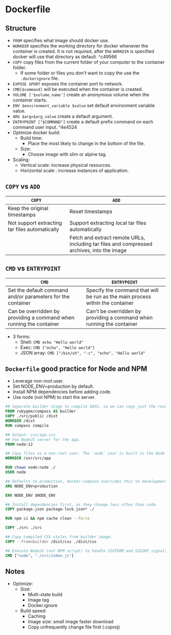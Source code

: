 # Dockerfile
## Structure
- `FROM` specifies what image should docker use.
- `WORKDIR` specifies the working directory for docker whenever the container is created. It is not required, after the `WORKDIR` is specified docker will use that directory as default. ^c49566
- `COPY` copy files from the current folder of your computer to the container folder.
	- If some folder or files you don't want to copy the use the `.dockerignore` file.
- `EXPOSE $PORT` exposes the container port to network.
- `CMD[$command]` will be executed when the container is created.
- `VOLUME ['$volume_name']` create an anonymous volume when the container starts.
- `ENV $environment_variable $value` set default environment variable value.
- `ARG $arg=$arg_value` create a default argument.
- `ENTRYPOINT ["$COMMAND"]` create a default prefix command on each command user input. ^4e4524
- Optimize docker build:
	- Build time:
		- Place the most likely to change in the bottom of the file.
	- Size:
		- Choose image with slim or alpine tag.
- Scaling:
	-  Vertical scale: increase physical resources.
	- Horizontal scale : increase instances of application.
## `COPY` vs `ADD`
| `COPY`                                         | `ADD`                                                                                      |
| ---------------------------------------------- | ------------------------------------------------------------------------------------------ |
| Keep the original timestamps                   | Reset timestamps                                                                           |
| Not support extracting tar files automatically | Support extracting local tar files automatically                                           |
|                                                | Fetch and extract remote URLs, including tar files and compressed archives, into the image |
## `CMD` vs `ENTRYPOINT`
| `CMD`                                                               | `ENTRYPOINT`                                                                  |
| ------------------------------------------------------------------- | ----------------------------------------------------------------------------- |
| Set the default command and/or parameters for the container         | Specify the command that will be run as the main process within the container |
| Can be overridden by providing a command when running the container | Can't be overridden by providing a command when running the container         |
- 3 forms:
	- Shell: `CMD echo "Hello world"`
	- Exec: `CMD ["echo", "Hello world"]`
	- JSON array:  `CMD ["/bin/sh", "-c", "echo", "Hello world"`
## `Dockerfile` good practice for Node and NPM
- Leverage non-root user.
- Set NODE_ENV=production by default.
- Install NPM dependencies before adding code.
- Use node (not NPM) to start the server.
```dockerfile
## Separate builder stage to compile SASS, so we can copy just the resulting CSS files.
FROM rubygem/compass AS builder
COPY ./src/public /dist
WORKDIR /dist
RUN compass compile

## Output: css/app.css
## Use NodeJS server for the app.
FROM node:12

## Copy files as a non-root user. The `node` user is built in the Node image.
WORKDIR /usr/src/app

RUN chown node:node ./
USER node

## Defaults to production, docker-compose overrides this to development on build and run.
ARG NODE_ENV=production

ENV NODE_ENV $NODE_ENV

## Install dependencies first, as they change less often than code.
COPY package.json package-lock.json* ./

RUN npm ci && npm cache clean --force

COPY ./src ./src

## Copy compiled CSS styles from builder image.
COPY --from=builder /dist/css ./dist/css

## Execute NodeJS (not NPM script) to handle SIGTERM and SIGINT signals.
CMD ["node", "./src/index.js"]
```
## Notes
- Optimize:
	- Size:
		- Multi-state build
		- Image tag
		- Docker.ignore
	- Build speed:
		- Caching
		- Image size: small image faster download
		- Copy unfrequently change file first (.csproj)